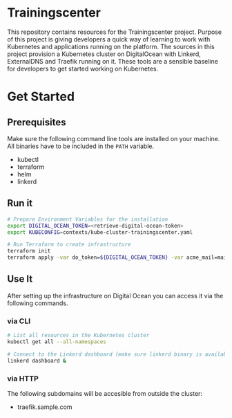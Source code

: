 # Trainingscenter

This repository contains resources for the Trainingscenter project. Purpose of this project is giving developers a quick way of learning to work with Kubernetes and applications running on the platform. The sources in this project provision a Kubernetes cluster on DigitalOcean with Linkerd, ExternalDNS and Traefik running on it. These tools are a sensible baseline for developers to get started working on Kubernetes.   

# Get Started 

## Prerequisites

Make sure the following command line tools are installed on your machine. All binaries have to be included in the `PATH` variable.

* kubectl
* terraform
* helm
* linkerd
  
## Run it

```bash
# Prepare Environment Variables for the installation
export DIGITAL_OCEAN_TOKEN=<retrieve-digital-ocean-token>
export KUBECONFIG=contexts/kube-cluster-trainingscenter.yaml

# Run Terraform to create infrastructure
terraform init
terraform apply -var do_token=${DIGITAL_OCEAN_TOKEN} -var acme_mail=mail@sample.com -var domain=sample.com
```

## Use It

After setting up the infrastructure on Digital Ocean you can access it via the following commands.

### via CLI

```bash
# List all resources in the Kubernetes cluster
kubectl get all --all-namespaces

# Connect to the Linkerd dashboard (make sure linkerd binary is available)
linkerd dashboard &
```

### via HTTP

The following subdomains will be accesible from outside the cluster:
* traefik.sample.com
 
